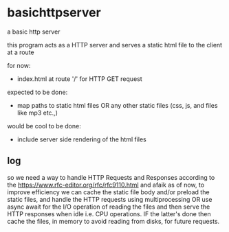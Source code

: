 # basichttpserver
a basic http server

this program acts as a HTTP server and serves a static html file to the client at a route

for now:
- index.html at route '/' for HTTP GET request

expected to be done:
- map paths to static html files OR any other static files (css, js, and files like mp3 etc.,)

would be cool to be done:
- include server side rendering of the html files


## log
so we need a way to handle HTTP Requests and Responses according to the <https://www.rfc-editor.org/rfc/rfc9110.html>
and afaik as of now, to improve efficiency we can cache the static file body and/or preload the static files, and handle the HTTP requests using multiprocessing OR use async await for the I/O operation of reading the files and then serve the HTTP responses when idle i.e. CPU operations. IF the latter's done then cache the files, in memory to avoid reading from disks, for future requests.